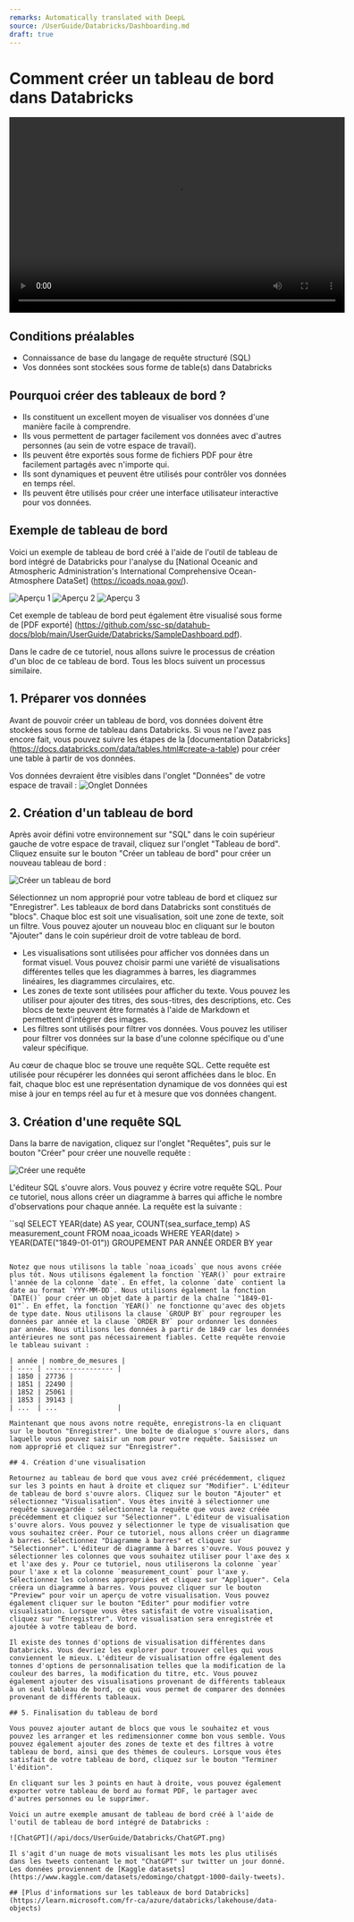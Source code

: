 ```yaml
---
remarks: Automatically translated with DeepL
source: /UserGuide/Databricks/Dashboarding.md
draft: true
---
```


# Comment créer un tableau de bord dans Databricks

<video width="600" height="350" controls>
    <source src="/api/media/dashboard.mp4" type="video/mp4">
    Votre navigateur ne prend pas en charge la balise vidéo.
</video>

## Conditions préalables

- Connaissance de base du langage de requête structuré (SQL)
- Vos données sont stockées sous forme de table(s) dans Databricks

## Pourquoi créer des tableaux de bord ?

- Ils constituent un excellent moyen de visualiser vos données d'une manière facile à comprendre.
- Ils vous permettent de partager facilement vos données avec d'autres personnes (au sein de votre espace de travail).
- Ils peuvent être exportés sous forme de fichiers PDF pour être facilement partagés avec n'importe qui.
- Ils sont dynamiques et peuvent être utilisés pour contrôler vos données en temps réel.
- Ils peuvent être utilisés pour créer une interface utilisateur interactive pour vos données.

## Exemple de tableau de bord

Voici un exemple de tableau de bord créé à l'aide de l'outil de tableau de bord intégré de Databricks pour l'analyse du [National Oceanic and Atmospheric Administration's International Comprehensive Ocean-Atmosphere DataSet] (https://icoads.noaa.gov/).

![Aperçu 1](/api/docs/UserGuide/Databricks/Dashboard1.png)
![Aperçu 2](/api/docs/UserGuide/Databricks/Dashboard2.png)
![Aperçu 3](/api/docs/UserGuide/Databricks/Dashboard3.png)

Cet exemple de tableau de bord peut également être visualisé sous forme de [PDF exporté] (https://github.com/ssc-sp/datahub-docs/blob/main/UserGuide/Databricks/SampleDashboard.pdf).

Dans le cadre de ce tutoriel, nous allons suivre le processus de création d'un bloc de ce tableau de bord. Tous les blocs suivent un processus similaire.

## 1. Préparer vos données

Avant de pouvoir créer un tableau de bord, vos données doivent être stockées sous forme de tableau dans Databricks. Si vous ne l'avez pas encore fait, vous pouvez suivre les étapes de la [documentation Databricks] (https://docs.databricks.com/data/tables.html#create-a-table) pour créer une table à partir de vos données.

Vos données devraient être visibles dans l'onglet "Données" de votre espace de travail :
![Onglet Données](/api/docs/UserGuide/Databricks/Tables.png)

## 2. Création d'un tableau de bord

Après avoir défini votre environnement sur "SQL" dans le coin supérieur gauche de votre espace de travail, cliquez sur l'onglet "Tableau de bord". Cliquez ensuite sur le bouton "Créer un tableau de bord" pour créer un nouveau tableau de bord :

![Créer un tableau de bord](/api/docs/UserGuide/Databricks/CreateDashboard.png)

Sélectionnez un nom approprié pour votre tableau de bord et cliquez sur "Enregistrer". Les tableaux de bord dans Databricks sont constitués de "blocs". Chaque bloc est soit une visualisation, soit une zone de texte, soit un filtre. Vous pouvez ajouter un nouveau bloc en cliquant sur le bouton "Ajouter" dans le coin supérieur droit de votre tableau de bord.

- Les visualisations sont utilisées pour afficher vos données dans un format visuel. Vous pouvez choisir parmi une variété de visualisations différentes telles que les diagrammes à barres, les diagrammes linéaires, les diagrammes circulaires, etc.
- Les zones de texte sont utilisées pour afficher du texte. Vous pouvez les utiliser pour ajouter des titres, des sous-titres, des descriptions, etc. Ces blocs de texte peuvent être formatés à l'aide de Markdown et permettent d'intégrer des images.
- Les filtres sont utilisés pour filtrer vos données. Vous pouvez les utiliser pour filtrer vos données sur la base d'une colonne spécifique ou d'une valeur spécifique.

Au cœur de chaque bloc se trouve une requête SQL. Cette requête est utilisée pour récupérer les données qui seront affichées dans le bloc. En fait, chaque bloc est une représentation dynamique de vos données qui est mise à jour en temps réel au fur et à mesure que vos données changent.

## 3. Création d'une requête SQL

Dans la barre de navigation, cliquez sur l'onglet "Requêtes", puis sur le bouton "Créer" pour créer une nouvelle requête :

![Créer une requête](/api/docs/UserGuide/Databricks/CreateQuery.png)

L'éditeur SQL s'ouvre alors. Vous pouvez y écrire votre requête SQL. Pour ce tutoriel, nous allons créer un diagramme à barres qui affiche le nombre d'observations pour chaque année. La requête est la suivante :

``sql
SELECT YEAR(date) AS year, COUNT(sea_surface_temp) AS measurement_count
FROM noaa_icoads
WHERE YEAR(date) > YEAR(DATE("1849-01-01"))
GROUPEMENT PAR ANNÉE
ORDER BY year
```

Notez que nous utilisons la table `noaa_icoads` que nous avons créée plus tôt. Nous utilisons également la fonction `YEAR()` pour extraire l'année de la colonne `date`. En effet, la colonne `date` contient la date au format `YYY-MM-DD`. Nous utilisons également la fonction `DATE()` pour créer un objet date à partir de la chaîne `"1849-01-01"`. En effet, la fonction `YEAR()` ne fonctionne qu'avec des objets de type date. Nous utilisons la clause `GROUP BY` pour regrouper les données par année et la clause `ORDER BY` pour ordonner les données par année. Nous utilisons les données à partir de 1849 car les données antérieures ne sont pas nécessairement fiables. Cette requête renvoie le tableau suivant :

| année | nombre_de_mesures |
| ---- | ----------------- |
| 1850 | 27736 |
| 1851 | 22490 |
| 1852 | 25061 |
| 1853 | 39143 |
| ...  | ...               |

Maintenant que nous avons notre requête, enregistrons-la en cliquant sur le bouton "Enregistrer". Une boîte de dialogue s'ouvre alors, dans laquelle vous pouvez saisir un nom pour votre requête. Saisissez un nom approprié et cliquez sur "Enregistrer".

## 4. Création d'une visualisation

Retournez au tableau de bord que vous avez créé précédemment, cliquez sur les 3 points en haut à droite et cliquez sur "Modifier". L'éditeur de tableau de bord s'ouvre alors. Cliquez sur le bouton "Ajouter" et sélectionnez "Visualisation". Vous êtes invité à sélectionner une requête sauvegardée : sélectionnez la requête que vous avez créée précédemment et cliquez sur "Sélectionner". L'éditeur de visualisation s'ouvre alors. Vous pouvez y sélectionner le type de visualisation que vous souhaitez créer. Pour ce tutoriel, nous allons créer un diagramme à barres. Sélectionnez "Diagramme à barres" et cliquez sur "Sélectionner". L'éditeur de diagramme à barres s'ouvre. Vous pouvez y sélectionner les colonnes que vous souhaitez utiliser pour l'axe des x et l'axe des y. Pour ce tutoriel, nous utiliserons la colonne `year` pour l'axe x et la colonne `measurement_count` pour l'axe y. Sélectionnez les colonnes appropriées et cliquez sur "Appliquer". Cela créera un diagramme à barres. Vous pouvez cliquer sur le bouton "Preview" pour voir un aperçu de votre visualisation. Vous pouvez également cliquer sur le bouton "Editer" pour modifier votre visualisation. Lorsque vous êtes satisfait de votre visualisation, cliquez sur "Enregistrer". Votre visualisation sera enregistrée et ajoutée à votre tableau de bord.

Il existe des tonnes d'options de visualisation différentes dans Databricks. Vous devriez les explorer pour trouver celles qui vous conviennent le mieux. L'éditeur de visualisation offre également des tonnes d'options de personnalisation telles que la modification de la couleur des barres, la modification du titre, etc. Vous pouvez également ajouter des visualisations provenant de différents tableaux à un seul tableau de bord, ce qui vous permet de comparer des données provenant de différents tableaux.

## 5. Finalisation du tableau de bord

Vous pouvez ajouter autant de blocs que vous le souhaitez et vous pouvez les arranger et les redimensionner comme bon vous semble. Vous pouvez également ajouter des zones de texte et des filtres à votre tableau de bord, ainsi que des thèmes de couleurs. Lorsque vous êtes satisfait de votre tableau de bord, cliquez sur le bouton "Terminer l'édition".

En cliquant sur les 3 points en haut à droite, vous pouvez également exporter votre tableau de bord au format PDF, le partager avec d'autres personnes ou le supprimer.

Voici un autre exemple amusant de tableau de bord créé à l'aide de l'outil de tableau de bord intégré de Databricks :

![ChatGPT](/api/docs/UserGuide/Databricks/ChatGPT.png)

Il s'agit d'un nuage de mots visualisant les mots les plus utilisés dans les tweets contenant le mot "ChatGPT" sur twitter un jour donné. Les données proviennent de [Kaggle datasets] (https://www.kaggle.com/datasets/edomingo/chatgpt-1000-daily-tweets).

## [Plus d'informations sur les tableaux de bord Databricks](https://learn.microsoft.com/fr-ca/azure/databricks/lakehouse/data-objects)
